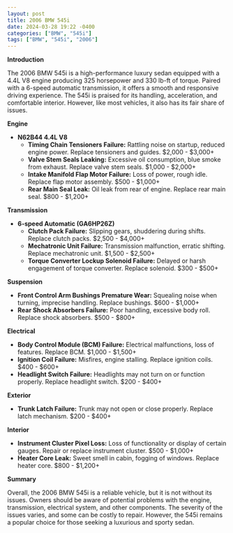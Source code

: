 ```yaml
---
layout: post
title: 2006 BMW 545i
date: 2024-03-28 19:22 -0400
categories: ["BMW", "545i"]
tags: ["BMW", "545i", "2006"]
---
```

**Introduction**

The 2006 BMW 545i is a high-performance luxury sedan equipped with a 4.4L V8 engine producing 325 horsepower and 330 lb-ft of torque. Paired with a 6-speed automatic transmission, it offers a smooth and responsive driving experience. The 545i is praised for its handling, acceleration, and comfortable interior. However, like most vehicles, it also has its fair share of issues.

**Engine**

* **N62B44 4.4L V8**
    * **Timing Chain Tensioners Failure:** Rattling noise on startup, reduced engine power. Replace tensioners and guides. $2,000 - $3,000+
    * **Valve Stem Seals Leaking:** Excessive oil consumption, blue smoke from exhaust. Replace valve stem seals. $1,000 - $2,000+
    * **Intake Manifold Flap Motor Failure:** Loss of power, rough idle. Replace flap motor assembly. $500 - $1,000+
    * **Rear Main Seal Leak:** Oil leak from rear of engine. Replace rear main seal. $800 - $1,200+

**Transmission**

* **6-speed Automatic (GA6HP26Z)**
    * **Clutch Pack Failure:** Slipping gears, shuddering during shifts. Replace clutch packs. $2,500 - $4,000+
    * **Mechatronic Unit Failure:** Transmission malfunction, erratic shifting. Replace mechatronic unit. $1,500 - $2,500+
    * **Torque Converter Lockup Solenoid Failure:** Delayed or harsh engagement of torque converter. Replace solenoid. $300 - $500+

**Suspension**

* **Front Control Arm Bushings Premature Wear:** Squealing noise when turning, imprecise handling. Replace bushings. $600 - $1,000+
* **Rear Shock Absorbers Failure:** Poor handling, excessive body roll. Replace shock absorbers. $500 - $800+

**Electrical**

* **Body Control Module (BCM) Failure:** Electrical malfunctions, loss of features. Replace BCM. $1,000 - $1,500+
* **Ignition Coil Failure:** Misfires, engine stalling. Replace ignition coils. $400 - $600+
* **Headlight Switch Failure:** Headlights may not turn on or function properly. Replace headlight switch. $200 - $400+

**Exterior**

* **Trunk Latch Failure:** Trunk may not open or close properly. Replace latch mechanism. $200 - $400+

**Interior**

* **Instrument Cluster Pixel Loss:** Loss of functionality or display of certain gauges. Repair or replace instrument cluster. $500 - $1,000+
* **Heater Core Leak:** Sweet smell in cabin, fogging of windows. Replace heater core. $800 - $1,200+

**Summary**

Overall, the 2006 BMW 545i is a reliable vehicle, but it is not without its issues. Owners should be aware of potential problems with the engine, transmission, electrical system, and other components. The severity of the issues varies, and some can be costly to repair. However, the 545i remains a popular choice for those seeking a luxurious and sporty sedan.
